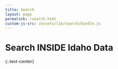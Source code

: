```yaml
---
title: Search
layout: page
permalink: /search.html
custom-js-src: /assets/lib/search/bundle.js
---
```


# Search INSIDE Idaho Data
{:.text-center}

<div id="inside-idaho-search-app"></div>

